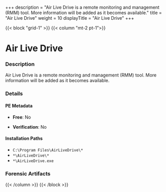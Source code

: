 +++
description = "Air Live Drive is a remote monitoring and management (RMM) tool. More information will be added as it becomes available."
title = "Air Live Drive"
weight = 10
displayTitle = "Air Live Drive"
+++


{{< block "grid-1" >}}
{{< column "mt-2 pt-1">}}

# Air Live Drive


### Description

Air Live Drive is a remote monitoring and management (RMM) tool. More information will be added as it becomes available.




### Details


#### PE Metadata


- **Free**: No

- **Verification**: No




#### Installation Paths
- `C:\Program Files\AirLiveDrive\*`
- `*\AirLiveDrive\*`
- `*\AirLiveDrive.exe`

### Forensic Artifacts










{{< /column >}}
{{< /block >}}
